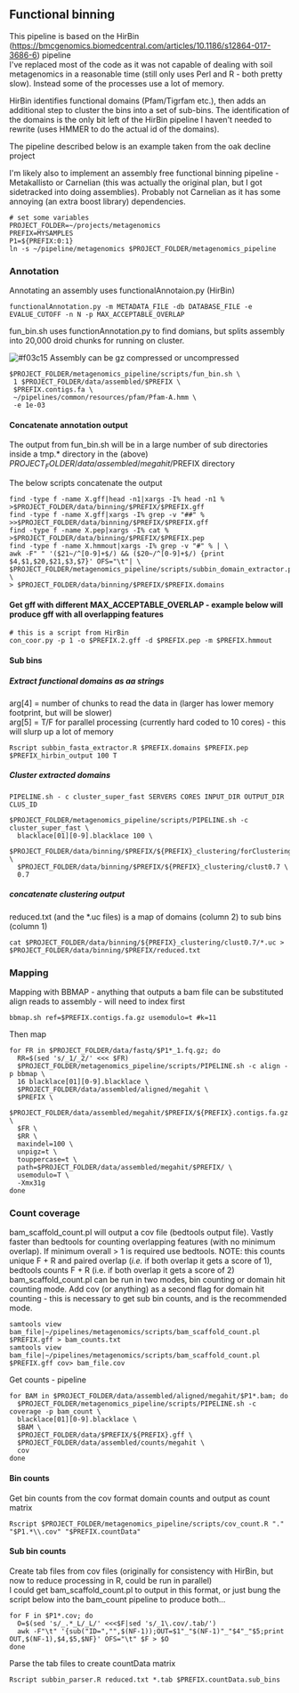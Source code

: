 ## Functional binning
This pipeline is based on the HirBin (https://bmcgenomics.biomedcentral.com/articles/10.1186/s12864-017-3686-6) pipeline  
I've replaced most of the code as it was not capable of dealing with soil metagenomics in a reasonable time (still only uses Perl and R - both pretty slow). Instead some of the processes use a lot of memory.

HirBin identifies functional domains (Pfam/Tigrfam etc.), then adds an additional step to cluster the bins into a set of sub-bins. The identification of the domains is the only bit left of the HirBin pipeline I haven't needed to rewrite (uses HMMER to do the actual id of the domains).

The pipeline described below is an example taken from the oak decline project

I'm likely also to implement an assembly free functional binning pipeline - Metakallisto or Carnelian (this was actually the original plan, but I got sidetracked into doing assemblies). Probably not Carnelian as it has some annoying (an extra boost library) dependencies.  


```shell
# set some variables
PROJECT_FOLDER=~/projects/metagenomics
PREFIX=MYSAMPLES
P1=${PREFIX:0:1}
ln -s ~/pipeline/metagenomics $PROJECT_FOLDER/metagenomics_pipeline
```

### Annotation
Annotating an assembly uses functionalAnnotaion.py (HirBin)  

```shell
functionalAnnotation.py -m METADATA_FILE -db DATABASE_FILE -e EVALUE_CUTOFF -n N -p MAX_ACCEPTABLE_OVERLAP
```

fun_bin.sh uses functionAnnotation.py to find domians, but splits assembly into 20,000 droid chunks for running on cluster.   

![#f03c15](https://placehold.it/15/f03c15/000000?text=+) Assembly can be gz compressed or uncompressed
```shell
$PROJECT_FOLDER/metagenomics_pipeline/scripts/fun_bin.sh \
 1 $PROJECT_FOLDER/data/assembled/$PREFIX \
 $PREFIX.contigs.fa \
 ~/pipelines/common/resources/pfam/Pfam-A.hmm \
 -e 1e-03
```

#### Concatenate annotation output
The output from fun_bin.sh will be in a large number of sub directories inside a tmp.* directory in the (above) $PROJECT_FOLDER/data/assembled/megahit/$PREFIX directory

The below scripts concatenate the output

```shell
find -type f -name X.gff|head -n1|xargs -I% head -n1 % >$PROJECT_FOLDER/data/binning/$PREFIX/$PREFIX.gff
find -type f -name X.gff|xargs -I% grep -v "##" % >>$PROJECT_FOLDER/data/binning/$PREFIX/$PREFIX.gff
find -type f -name X.pep|xargs -I% cat % >$PROJECT_FOLDER/data/binning/$PREFIX/$PREFIX.pep
find -type f -name X.hmmout|xargs -I% grep -v "#" % | \
awk -F" " '($21~/^[0-9]+$/) && ($20~/^[0-9]+$/) {print $4,$1,$20,$21,$3,$7}' OFS="\t"| \
$PROJECT_FOLDER/metagenomics_pipeline/scripts/subbin_domain_extractor.pl \
> $PROJECT_FOLDER/data/binning/$PREFIX/$PREFIX.domains
```

#### Get gff with different MAX_ACCEPTABLE_OVERLAP - example below will produce gff with all overlapping features
```shell
# this is a script from HirBin
con_coor.py -p 1 -o $PREFIX.2.gff -d $PREFIX.pep -m $PREFIX.hmmout
```

#### Sub bins

##### Extract functional domains as aa strings
arg[4] = number of chunks to read the data in (larger has lower memory footprint, but will be slower)  
arg[5] = T/F for parallel processing (currently hard coded to 10 cores) - this will slurp up a lot of memory
```shell
Rscript subbin_fasta_extractor.R $PREFIX.domains $PREFIX.pep $PREFIX_hirbin_output 100 T
```

##### Cluster extracted domains
```shell
PIPELINE.sh - c cluster_super_fast SERVERS CORES INPUT_DIR OUTPUT_DIR CLUS_ID
```
```shell
$PROJECT_FOLDER/metagenomics_pipeline/scripts/PIPELINE.sh -c cluster_super_fast \
  blacklace[01][0-9].blacklace 100 \
  $PROJECT_FOLDER/data/binning/$PREFIX/${PREFIX}_clustering/forClustering \
  $PROJECT_FOLDER/data/binning/$PREFIX/${PREFIX}_clustering/clust0.7 \
  0.7 
```

##### concatenate clustering output
reduced.txt (and the \*.uc files) is a map of domains (column 2) to sub bins (column 1)
```shell
cat $PROJECT_FOLDER/data/binning/${PREFIX}_clustering/clust0.7/*.uc > $PROJECT_FOLDER/data/binning/$PREFIX/reduced.txt
```

### Mapping
Mapping with BBMAP - anything that outputs a bam file can be substituted
align reads to assembly - will need to index first
```shell
bbmap.sh ref=$PREFIX.contigs.fa.gz usemodulo=t #k=11
```
Then map
```shell
for FR in $PROJECT_FOLDER/data/fastq/$P1*_1.fq.gz; do
  RR=$(sed 's/_1/_2/' <<< $FR)
  $PROJECT_FOLDER/metagenomics_pipeline/scripts/PIPELINE.sh -c align -p bbmap \
  16 blacklace[01][0-9].blacklace \
  $PROJECT_FOLDER/data/assembled/aligned/megahit \
  $PREFIX \
  $PROJECT_FOLDER/data/assembled/megahit/$PREFIX/${PREFIX}.contigs.fa.gz \
  $FR \
  $RR \
  maxindel=100 \
  unpigz=t \
  touppercase=t \
  path=$PROJECT_FOLDER/data/assembled/megahit/$PREFIX/ \
  usemodulo=T \ 
  -Xmx31g
done
```

### Count coverage
bam_scaffold_count.pl will output a cov file (bedtools output file). Vastly faster than bedtools for counting overlapping features (with no minimum overlap). If minimum overall > 1 is required use bedtools.
NOTE: this counts unique F + R and paired overlap (*i.e.* if both overlap it gets a score of 1), bedtools counts F + R  (i.e. if both overlap it gets a score of 2)  
bam_scaffold_count.pl can be run in two modes, bin counting or domain hit counting mode. Add cov (or anything) as a second flag for domain hit counting - this is necessary to get sub bin counts, and is the recommended mode.

```shell
samtools view bam_file|~/pipelines/metagenomics/scripts/bam_scaffold_count.pl $PREFIX.gff > bam_counts.txt
samtools view bam_file|~/pipelines/metagenomics/scripts/bam_scaffold_count.pl $PREFIX.gff cov> bam_file.cov
```
Get counts - pipeline
```shell
for BAM in $PROJECT_FOLDER/data/assembled/aligned/megahit/$P1*.bam; do
  $PROJECT_FOLDER/metagenomics_pipeline/scripts/PIPELINE.sh -c coverage -p bam_count \
  blacklace[01][0-9].blacklace \
  $BAM \
  $PROJECT_FOLDER/data/$PREFIX/${PREFIX}.gff \
  $PROJECT_FOLDER/data/assembled/counts/megahit \
  cov
done
```

#### Bin counts
Get bin counts from the cov format domain counts and output as count matrix
```shell
Rscript $PROJECT_FOLDER/metagenomics_pipeline/scripts/cov_count.R "." "$P1.*\\.cov" "$PREFIX.countData"
```

#### Sub bin counts
Create tab files from cov files (originally for consistency with HirBin, but now to reduce processing in R, could be run in parallel)  
I could get bam_scaffold_count.pl to output in this format, or just bung the script below into the bam_count pipeline to produce both...
```shell
for F in $P1*.cov; do
  O=$(sed 's/_.*_L/_L/' <<<$F|sed 's/_1\.cov/.tab/')
  awk -F"\t" '{sub("ID=","",$(NF-1));OUT=$1"_"$(NF-1)"_"$4"_"$5;print OUT,$(NF-1),$4,$5,$NF}' OFS="\t" $F > $O
done 
```

Parse the tab files to create countData matrix
```shell
Rscript subbin_parser.R reduced.txt *.tab $PREFIX.countData.sub_bins
```

